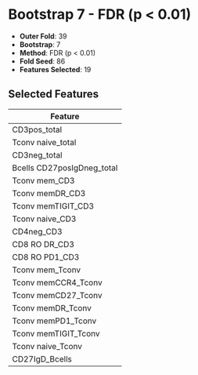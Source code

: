 # Bootstrap 7 - FDR (p < 0.01)

- **Outer Fold**: 39
- **Bootstrap**: 7
- **Method**: FDR (p < 0.01)
- **Fold Seed**: 86
- **Features Selected**: 19

## Selected Features

| Feature |
|---------|
| CD3pos_total |
| Tconv naive_total |
| CD3neg_total |
| Bcells CD27posIgDneg_total |
| Tconv mem_CD3 |
| Tconv memDR_CD3 |
| Tconv memTIGIT_CD3 |
| Tconv naive_CD3 |
| CD4neg_CD3 |
| CD8 RO DR_CD3 |
| CD8 RO PD1_CD3 |
| Tconv mem_Tconv |
| Tconv memCCR4_Tconv |
| Tconv memCD27_Tconv |
| Tconv memDR_Tconv |
| Tconv memPD1_Tconv |
| Tconv memTIGIT_Tconv |
| Tconv naive_Tconv |
| CD27IgD_Bcells |
